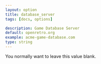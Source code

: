 ```yaml
---
layout: option
title: database_server
tags: [docs, options]

description: Game Database Server
default: openretro.org
example: acme-game-database.com
type: string
---
```


You normally want to leave this value blank.
